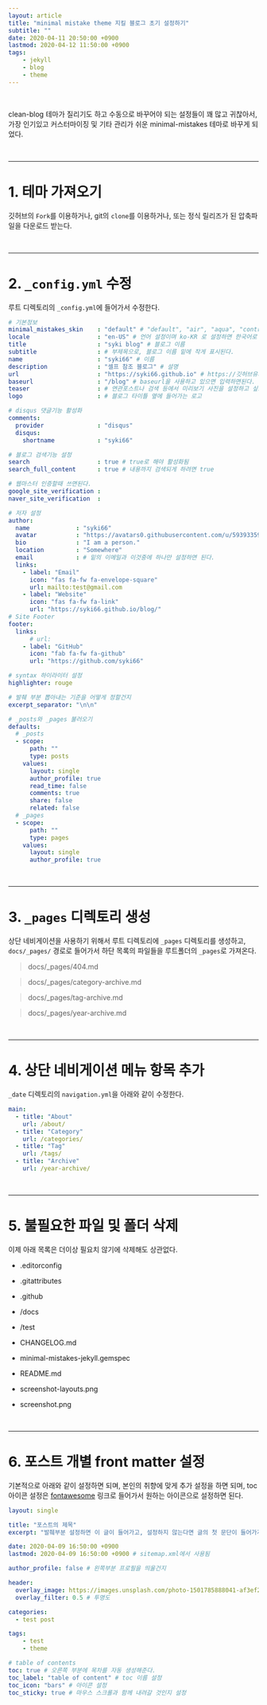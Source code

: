 ```yaml
---
layout: article
title: "minimal mistake theme 지킬 블로그 초기 설정하기"
subtitle: ""
date: 2020-04-11 20:50:00 +0900
lastmod: 2020-04-12 11:50:00 +0900
tags: 
    - jekyll
    - blog
    - theme
---
```


<br>

clean-blog 테마가 질리기도 하고 수동으로 바꾸어야 되는 설정들이 꽤 많고 귀찮아서, 가장 인기있고 커스터마이징 및 기타 관리가 쉬운 minimal-mistakes 테마로 바꾸게 되었다.

<br>

---

# 1. 테마 가져오기

깃허브의 `Fork`를 이용하거나, git의 `clone`를 이용하거나, 또는 정식 릴리즈가 된 압축파일을 다운로드 받는다.

<br>

---

# 2. `_config.yml` 수정

루트 디렉토리의 `_config.yml`에 들어가서 수정한다.

```yml
# 기본정보
minimal_mistakes_skin    : "default" # "default", "air", "aqua", "contrast", "dark", "dirt", "neon", "mint", "plum", "sunrise" 중에 원하는 스킨으로 선택한다.
locale                   : "en-US" # 언어 설정이며 ko-KR 로 설정하면 한국어로 바뀐다.
title                    : "syki blog" # 블로그 이름
subtitle                 : # 부제목으로, 블로그 이름 밑에 작게 표시된다.
name                     : "syki66" # 이름
description              : "셀프 참조 블로그" # 설명
url                      : "https://syki66.github.io" # https://깃허브유저네임.github.io 형식으로 입력하면된다.
baseurl                  : "/blog" # baseurl을 사용하고 있으면 입력하면된다.
teaser                   : # 연관포스트나 검색 등에서 미리보기 사진을 설정하고 싶으면 넣으면된다.
logo                     : # 블로그 타이틀 옆에 들어가는 로고

# disqus 댓글기능 활성화
comments:
  provider               : "disqus"
  disqus:
    shortname            : "syki66"

# 블로그 검색기능 설정
search                   : true # true로 해야 활성화됨
search_full_content      : true # 내용까지 검색되게 하려면 true

# 웹마스터 인증할때 쓰면된다.
google_site_verification :
naver_site_verification  :

# 저자 설정
author:
  name             : "syki66"
  avatar           : "https://avatars0.githubusercontent.com/u/59393359?s=460&v=4" # 사진
  bio              : "I am a person."
  location         : "Somewhere"
  email            : # 밑의 이메일과 이것중에 하나만 설정하면 된다.
  links:
    - label: "Email"
      icon: "fas fa-fw fa-envelope-square"
      url: mailto:test@gmail.com
    - label: "Website"
      icon: "fas fa-fw fa-link"
      url: "https://syki66.github.io/blog/"
# Site Footer
footer:
  links:
      # url:
    - label: "GitHub"
      icon: "fab fa-fw fa-github"
      url: "https://github.com/syki66"

# syntax 하이라이터 설정
highlighter: rouge

# 발췌 부분 뽑아내는 기준을 어떻게 정할건지
excerpt_separator: "\n\n"

# _posts와 _pages 불러오기
defaults:
  # _posts
  - scope:
      path: ""
      type: posts
    values:
      layout: single
      author_profile: true
      read_time: false
      comments: true
      share: false
      related: false
  # _pages
  - scope:
      path: ""
      type: pages
    values:
      layout: single
      author_profile: true
```

<br>

---

# 3. `_pages` 디렉토리 생성

상단 네비게이션을 사용하기 위해서 루트 디렉토리에 `_pages` 디렉토리를 생성하고, `docs/_pages/` 경로로 들어가서 하단 목록의 파일들을 루트폴더의 `_pages`로 가져온다.

> docs/_pages/404.md 

> docs/_pages/category-archive.md

> docs/_pages/tag-archive.md

> docs/_pages/year-archive.md

<br>

---

# 4. 상단 네비게이션 메뉴 항목 추가

`_date` 디렉토리의 `navigation.yml`을 아래와 같이 수정한다.

```yml
main:
  - title: "About"
    url: /about/
  - title: "Category"
    url: /categories/
  - title: "Tag"
    url: /tags/
  - title: "Archive"
    url: /year-archive/
```

<br>

---

# 5. 불필요한 파일 및 폴더 삭제

이제 아래 목록은 더이상 필요치 않기에 삭제해도 상관없다.

- .editorconfig

- .gitattributes

- .github

- /docs

- /test

- CHANGELOG.md

- minimal-mistakes-jekyll.gemspec

- README.md

- screenshot-layouts.png

- screenshot.png

<br>

---

# 6. 포스트 개별 front matter 설정

기본적으로 아래와 같이 설정하면 되며, 본인의 취향에 맞게 추가 설정을 하면 되며, toc 아이콘 설정은 [fontawesome](https://fontawesome.com/icons?d=gallery&s=solid&m=free) 링크로 들어가서 원하는 아이콘으로 설정하면 된다.

```yml
layout: single

title: "포스트의 제목"
excerpt: "발췌부분 설정하면 이 글이 들어가고, 설정하지 않는다면 글의 첫 문단이 들어가게됨"

date: 2020-04-09 16:50:00 +0900
lastmod: 2020-04-09 16:50:00 +0900 # sitemap.xml에서 사용됨

author_profile: false # 왼쪽부분 프로필을 띄울건지

header:
  overlay_image: https://images.unsplash.com/photo-1501785888041-af3ef285b470?ixlib=rb-1.2.1&ixid=eyJhcHBfaWQiOjEyMDd9&auto=format&fit=crop&w=1350&q=80
  overlay_filter: 0.5 # 투명도

categories: 
  - test post

tags: 
    - test
    - theme

# table of contents
toc: true # 오른쪽 부분에 목차를 자동 생성해준다.
toc_label: "table of content" # toc 이름 설정
toc_icon: "bars" # 아이콘 설정
toc_sticky: true # 마우스 스크롤과 함께 내려갈 것인지 설정
```

<br><br><br><br>